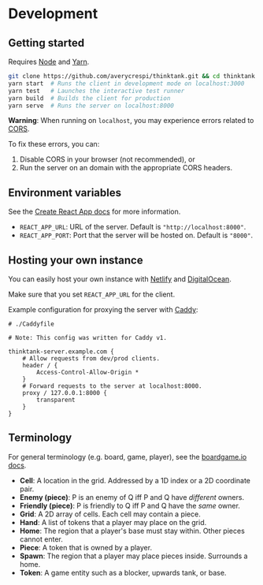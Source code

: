 # Development

## Getting started

Requires [Node](https://nodejs.org/en/) and [Yarn](https://yarnpkg.com/).

```sh
git clone https://github.com/averycrespi/thinktank.git && cd thinktank
yarn start  # Runs the client in development mode on localhost:3000
yarn test   # Launches the interactive test runner
yarn build  # Builds the client for production
yarn serve  # Runs the server on localhost:8000
```

**Warning**: When running on `localhost`, you may experience errors related to [CORS](https://developer.mozilla.org/en-US/docs/Web/HTTP/CORS).

To fix these errors, you can:

1. Disable CORS in your browser (not recommended), or
2. Run the server on an domain with the appropriate CORS headers.

## Environment variables

See the [Create React App docs](https://create-react-app.dev/docs/adding-custom-environment-variables/) for more information.

- `REACT_APP_URL`: URL of the server. Default is `"http://localhost:8000"`.
- `REACT_APP_PORT`: Port that the server will be hosted on. Default is `"8000"`.

## Hosting your own instance

You can easily host your own instance with [Netlify](https://www.netlify.com/) and [DigitalOcean](https://www.digitalocean.com/).

Make sure that you set `REACT_APP_URL` for the client.

Example configuration for proxying the server with [Caddy](https://caddyserver.com/):

```
# ./Caddyfile

# Note: This config was written for Caddy v1.

thinktank-server.example.com {
    # Allow requests from dev/prod clients.
    header / {
        Access-Control-Allow-Origin *
    }
    # Forward requests to the server at localhost:8000.
    proxy / 127.0.0.1:8000 {
        transparent
    }
}
```


## Terminology

For general terminology (e.g. board, game, player), see the [boardgame.io docs](https://boardgame.io/documentation/#/).

- **Cell**: A location in the grid. Addressed by a 1D index or a 2D coordinate pair.
- **Enemy (piece)**: P is an enemy of Q iff P and Q have _different_ owners.
- **Friendly (piece)**: P is friendly to Q iff P and Q have the _same_ owner.
- **Grid**: A 2D array of cells. Each cell may contain a piece.
- **Hand**: A list of tokens that a player may place on the grid.
- **Home**: The region that a player's base must stay within. Other pieces cannot enter.
- **Piece**: A token that is owned by a player.
- **Spawn**: The region that a player may place pieces inside. Surrounds a home.
- **Token**: A game entity such as a blocker, upwards tank, or base.
